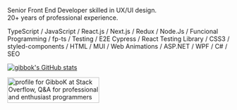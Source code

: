 Senior Front End Developer skilled in UX/UI design.\
20+ years of professional experience.

TypeScript / JavaScript / React.js / Next.js / Redux / Node.Js / Funcional Programming / fp-ts / Testing / E2E Cypress / React Testing Library / CSS3 / styled-components / HTML / MUI / Web Animations / ASP.NET / WPF / C# / SEO

[![gibbok's GitHub stats](https://github-readme-stats-git-masterrstaa-rickstaa.vercel.app/api?username=gibbok&count_private=true&show_icons=true)](https://github.com/gibbok)  

<a href="https://stackoverflow.com/users/379008/gibbok"><img src="https://stackoverflow.com/users/flair/379008.png" width="208" height="58" alt="profile for GibboK at Stack Overflow, Q&amp;A for professional and enthusiast programmers" title="profile for GibboK at Stack Overflow, Q&amp;A for professional and enthusiast programmers"></a>
